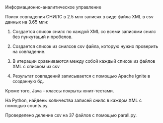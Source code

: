 Информационно-аналитическое управление


Поиск совпадения СНИЛС в 2.5 млн записях в виде файла XML в csv данных на 3.65 млн:

1. Создается список снилс по каждой XML со всеми записями снилс без пункутаций и пробелов.

2. Создается список из снилсов csv файла, которую нужно проверить на совпадение.

3. В итерации сравниваются между собой каждый список из файлов XML  с списком из csv

4. Результат совпадений записывается с помощью Apache Ignite в созданную бд.


Кроме того, Java - классы покрыты юнит-тестами.

На Python, найдены количества записей снилс в каждом XML c помощью counts.py. 

Проведелено деление csv на 37 файлов с помощью parall.py.

